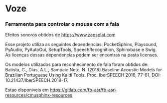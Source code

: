 # Voze 
### Ferramenta para controlar o mouse com a fala

Efeitos sonoros obtidos de https://www.zapsplat.com

Esse projeto utiliza as seguintes dependencias: PocketSphinx, Playsound, PyAudio, PyAutoGui, SetupTools, SpeechRecognition, Sphinxbase e Swig. As licenças dessas dependencias podem ser encontras na pasta licenses.

Os modelos utilizados para reconhecimento de fala foram obtidos de: Batista, C., Dias, A.L., Sampaio Neto, N. (2018) Baseline Acoustic Models for Brazilian Portuguese Using Kaldi Tools. Proc. IberSPEECH 2018, 77-81, DOI: 10.21437/IberSPEECH.2018-17.

Estao disponiveis em https://gitlab.com/fb-asr/fb-asr-resources/cmusphinx-resources
